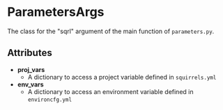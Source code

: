 # ParametersArgs

The class for the "sqrl" argument of the main function of `parameters.py`.

## Attributes

- **proj_vars**
    - A dictionary to access a project variable defined in `squirrels.yml`
- **env_vars**
    - A dictionary to access an environment variable defined in `environcfg.yml`
